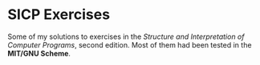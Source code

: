 # SICP Exercises
  Some of my solutions to exercises in the *Structure and Interpretation of Computer Programs*,
second edition. Most of them had been tested in the **MIT/GNU Scheme**.
